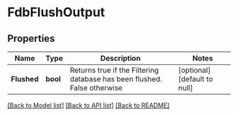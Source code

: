 # FdbFlushOutput

## Properties
Name | Type | Description | Notes
------------ | ------------- | ------------- | -------------
**Flushed** | **bool** | Returns true if the Filtering database has been flushed. False otherwise | [optional] [default to null]

[[Back to Model list]](../README.md#documentation-for-models) [[Back to API list]](../README.md#documentation-for-api-endpoints) [[Back to README]](../README.md)


